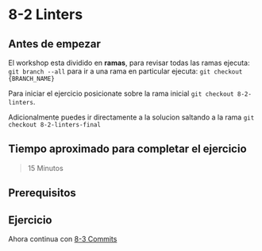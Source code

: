 # 8-2 Linters

## Antes de empezar

El workshop esta dividido en **ramas**, para revisar todas las ramas ejecuta: `git branch --all`
para ir a una rama en particular ejecuta: `git checkout {BRANCH_NAME}`

Para iniciar el ejercicio posicionate sobre la rama inicial `git checkout 8-2-linters`.

Adicionalmente puedes ir directamente a la solucion saltando a la rama `git checkout 8-2-linters-final`

## Tiempo aproximado para completar el ejercicio

> 15 Minutos

## Prerequisitos

## Ejercicio

Ahora continua con [8-3 Commits](8-3-commits.md)
